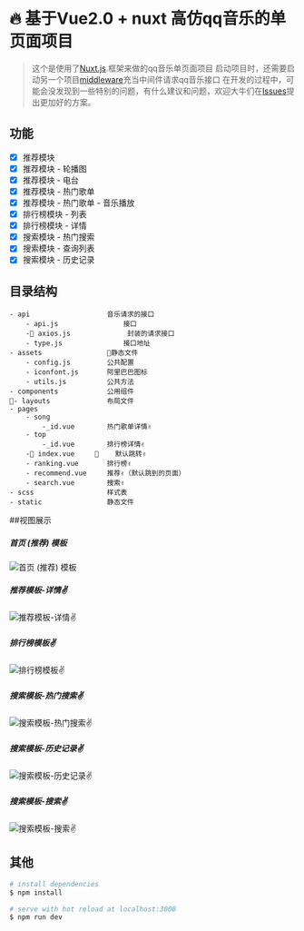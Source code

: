 # 🔥 基于Vue2.0 + nuxt 高仿qq音乐的单页面项目

> 这个是使用了[Nuxt.js](https://nuxtjs.org).框架来做的qq音乐单页面项目
> 启动项目时，还需要启动另一个项目[middleware](https://github.com/wuzaofeng/middleware)充当中间件请求qq音乐接口
> 在开发的过程中，可能会没发现到一些特别的问题，有什么建议和问题，欢迎大牛们在[Issues](https://github.com/wuzaofeng/qq-music/issues)提出更加好的方案。

## 功能
- [x]  推荐模块
- [x]  推荐模块 - 轮播图
- [x]  推荐模块 - 电台
- [x]  推荐模块 - 热门歌单
- [x]  推荐模块 - 热门歌单 - 音乐播放
- [x]  排行榜模块 - 列表
- [x]  排行榜模块 - 详情
- [x]  搜索模块 - 热门搜索
- [x]  搜索模块 - 查询列表
- [x]  搜索模块 - 历史记录

## 目录结构
```
- api                   音乐请求的接口
    - api.js                接口
    - axios.js              封装的请求接口
    - type.js               接口地址
- assets                静态文件
    - config.js         公共配置
    - iconfont.js       阿里巴巴图标
    - utils.js          公共方法
- components            公用组件
- layouts              布局文件
- pages
    - song          
        -_id.vue        热门歌单详情✌️
    - top
        -_id.vue        排行榜详情✌️
    - index.vue         默认跳转✌️
    - ranking.vue       排行榜✌️
    - recommend.vue     推荐✌️（默认跳到的页面）
    - search.vue        搜索✌️
- scss                  样式表
- static                静态文件
```

##视图展示
##### 首页 (推荐) 模板
![首页 (推荐) 模板](./static/recommend.gif)


##### 推荐模板-详情✌️
![推荐模板-详情✌️](./static/recommend-details.gif)


##### 排行榜模板✌️
![排行榜模板✌️](./static/ranking.gif)


##### 搜索模板-热门搜索✌️
![搜索模板-热门搜索✌️](./static/search-hot.gif)


##### 搜索模板-历史记录✌️
![搜索模板-历史记录✌️](./static/search-history.gif)


##### 搜索模板-搜索✌️
![搜索模板-搜索✌️](./static/search.gif)

## 其他
``` bash
# install dependencies
$ npm install

# serve with hot reload at localhost:3000
$ npm run dev
```

